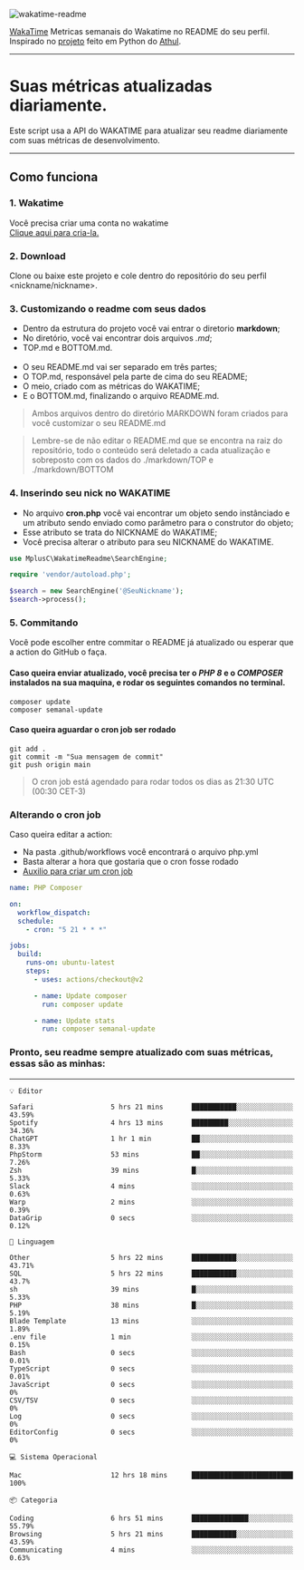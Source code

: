 ![wakatime-readme](https://socialify.git.ci/bymatheus/wakatime-readme/image?description=1&descriptionEditable=M%C3%A9tricas%20semanais%20do%20Wakatime%20no%20seu%20README%20de%20perfil.&font=KoHo&forks=1&language=1&owner=1&pattern=Signal&stargazers=1&theme=Dark)

[WakaTime](https://wakatime.com) Metricas semanais do Wakatime no README do seu perfil. <br>
Inspirado no [projeto](https://github.com/athul/waka-readme) feito em Python do [Athul](https://github.com/athul).
___

# Suas métricas atualizadas diariamente.
Este script usa a API do WAKATIME para atualizar seu readme diariamente com suas métricas de desenvolvimento.

___

## Como funciona

### 1. Wakatime
Você precisa criar uma conta no wakatime <br>
[Clique aqui para cria-la.](https://wakatime.com) 

### 2. Download
Clone ou baixe este projeto e cole dentro do repositório do seu perfil <nickname/nickname>.

### 3. Customizando o readme com seus dados
- Dentro da estrutura do projeto você vai entrar o diretorio **markdown**;  
- No diretório, você vai encontrar dois arquivos *.md*;
- TOP.md e BOTTOM.md.
<br><br>
- O seu README.md vai ser separado em três partes; 
- O TOP.md, responsável pela parte de cima do seu README;
- O meio, criado com as métricas do WAKATIME;
- E o BOTTOM.md, finalizando o arquivo README.md.<br>

> Ambos arquivos dentro do diretório MARKDOWN foram criados para você customizar o seu README.md

> Lembre-se de não editar o README.md que se encontra na raiz do repositório, todo o conteúdo será deletado a cada atualização e sobreposto com os dados do ./markdown/TOP e ./markdown/BOTTOM

### 4. Inserindo seu nick no WAKATIME
- No arquivo **cron.php** você vai encontrar um objeto sendo instânciado e um atributo sendo enviado como parâmetro para o construtor do objeto;
- Esse atributo se trata do NICKNAME do WAKATIME;
- Você precisa alterar o atributo para seu NICKNAME do WAKATIME.

```php
use MplusC\WakatimeReadme\SearchEngine;

require 'vendor/autoload.php';

$search = new SearchEngine('@SeuNickname');
$search->process();
```

### 5. Commitando
Você pode escolher entre commitar o README já atualizado ou esperar que a action do GitHub o faça. <br>

#### Caso queira enviar atualizado, você precisa ter o *PHP 8* e o *COMPOSER* instalados na sua maquina, e rodar os seguintes comandos no terminal.
```composer
composer update
composer semanal-update 
```

#### Caso queira aguardar o cron job ser rodado 
```git 
git add .
git commit -m "Sua mensagem de commit"
git push origin main
```

>O cron job está agendado para rodar todos os dias as 21:30 UTC (00:30 CET-3) 

### Alterando o cron job
Caso queira editar a action:

- Na pasta .github/workflows você encontrará o arquivo php.yml
- Basta alterar a hora que gostaria que o cron fosse rodado
- [Auxilio para criar um cron job](https://crontab.guru)

```yml
name: PHP Composer

on:
  workflow_dispatch:
  schedule:
    - cron: "5 21 * * *"

jobs:
  build:
    runs-on: ubuntu-latest
    steps:
      - uses: actions/checkout@v2

      - name: Update composer
        run: composer update

      - name: Update stats
        run: composer semanal-update
```

### Pronto, seu readme sempre atualizado com suas métricas, essas são as minhas:

___
```text
💡 Editor

Safari                   5 hrs 21 mins       ███████████░░░░░░░░░░░░░░     43.59%
Spotify                  4 hrs 13 mins       █████████░░░░░░░░░░░░░░░░     34.36%
ChatGPT                  1 hr 1 min          ██░░░░░░░░░░░░░░░░░░░░░░░      8.33%
PhpStorm                 53 mins             ██░░░░░░░░░░░░░░░░░░░░░░░      7.26%
Zsh                      39 mins             █░░░░░░░░░░░░░░░░░░░░░░░░      5.33%
Slack                    4 mins              ░░░░░░░░░░░░░░░░░░░░░░░░░      0.63%
Warp                     2 mins              ░░░░░░░░░░░░░░░░░░░░░░░░░      0.39%
DataGrip                 0 secs              ░░░░░░░░░░░░░░░░░░░░░░░░░      0.12%
```
```text
💬 Linguagem

Other                    5 hrs 22 mins       ███████████░░░░░░░░░░░░░░     43.71%
SQL                      5 hrs 22 mins       ███████████░░░░░░░░░░░░░░      43.7%
sh                       39 mins             █░░░░░░░░░░░░░░░░░░░░░░░░      5.33%
PHP                      38 mins             █░░░░░░░░░░░░░░░░░░░░░░░░      5.19%
Blade Template           13 mins             ░░░░░░░░░░░░░░░░░░░░░░░░░      1.89%
.env file                1 min               ░░░░░░░░░░░░░░░░░░░░░░░░░      0.15%
Bash                     0 secs              ░░░░░░░░░░░░░░░░░░░░░░░░░      0.01%
TypeScript               0 secs              ░░░░░░░░░░░░░░░░░░░░░░░░░      0.01%
JavaScript               0 secs              ░░░░░░░░░░░░░░░░░░░░░░░░░         0%
CSV/TSV                  0 secs              ░░░░░░░░░░░░░░░░░░░░░░░░░         0%
Log                      0 secs              ░░░░░░░░░░░░░░░░░░░░░░░░░         0%
EditorConfig             0 secs              ░░░░░░░░░░░░░░░░░░░░░░░░░         0%
```
```text
💻 Sistema Operacional

Mac                      12 hrs 18 mins      █████████████████████████       100%
```
```text
📦 Categoria

Coding                   6 hrs 51 mins       ██████████████░░░░░░░░░░░     55.79%
Browsing                 5 hrs 21 mins       ███████████░░░░░░░░░░░░░░     43.59%
Communicating            4 mins              ░░░░░░░░░░░░░░░░░░░░░░░░░      0.63%
```

